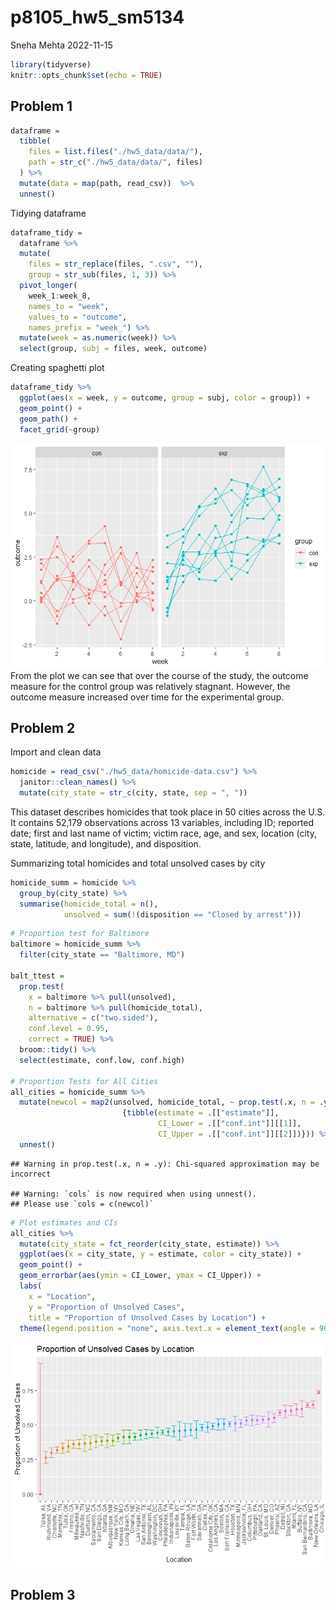 p8105_hw5_sm5134
================
Sneha Mehta
2022-11-15

``` r
library(tidyverse)
knitr::opts_chunk$set(echo = TRUE)
```

## Problem 1

``` r
dataframe = 
  tibble(
    files = list.files("./hw5_data/data/"),
    path = str_c("./hw5_data/data/", files)
  ) %>% 
  mutate(data = map(path, read_csv))  %>% 
  unnest()
```

Tidying dataframe

``` r
dataframe_tidy = 
  dataframe %>% 
  mutate(
    files = str_replace(files, ".csv", ""),
    group = str_sub(files, 1, 3)) %>% 
  pivot_longer(
    week_1:week_8,
    names_to = "week",
    values_to = "outcome",
    names_prefix = "week_") %>% 
  mutate(week = as.numeric(week)) %>% 
  select(group, subj = files, week, outcome)
```

Creating spaghetti plot

``` r
dataframe_tidy %>% 
  ggplot(aes(x = week, y = outcome, group = subj, color = group)) + 
  geom_point() + 
  geom_path() + 
  facet_grid(~group)
```

![](p8105_hw5_sm5134_files/figure-gfm/unnamed-chunk-3-1.png)<!-- -->
From the plot we can see that over the course of the study, the outcome
measure for the control group was relatively stagnant. However, the
outcome measure increased over time for the experimental group.

## Problem 2

Import and clean data

``` r
homicide = read_csv("./hw5_data/homicide-data.csv") %>% 
  janitor::clean_names() %>% 
  mutate(city_state = str_c(city, state, sep = ", "))
```

This dataset describes homicides that took place in 50 cities across the
U.S. It contains 52,179 observations across 13 variables, including ID;
reported date; first and last name of victim; victim race, age, and sex,
location (city, state, latitude, and longitude), and disposition.

Summarizing total homicides and total unsolved cases by city

``` r
homicide_summ = homicide %>% 
  group_by(city_state) %>% 
  summarise(homicide_total = n(), 
            unsolved = sum(!(disposition == "Closed by arrest")))
```

``` r
# Proportion test for Baltimore
baltimore = homicide_summ %>% 
  filter(city_state == "Baltimore, MD") 
  
balt_ttest = 
  prop.test(
    x = baltimore %>% pull(unsolved),
    n = baltimore %>% pull(homicide_total),
    alternative = c("two.sided"),
    conf.level = 0.95,
    correct = TRUE) %>% 
  broom::tidy() %>% 
  select(estimate, conf.low, conf.high)

# Proportion Tests for All Cities
all_cities = homicide_summ %>% 
  mutate(newcol = map2(unsolved, homicide_total, ~ prop.test(.x, n = .y) %>% 
                         {tibble(estimate = .[["estimate"]],
                                 CI_Lower = .[["conf.int"]][[1]],
                                 CI_Upper = .[["conf.int"]][[2]])})) %>% 
  unnest()
```

    ## Warning in prop.test(.x, n = .y): Chi-squared approximation may be incorrect

    ## Warning: `cols` is now required when using unnest().
    ## Please use `cols = c(newcol)`

``` r
# Plot estimates and CIs
all_cities %>% 
  mutate(city_state = fct_reorder(city_state, estimate)) %>% 
  ggplot(aes(x = city_state, y = estimate, color = city_state)) + 
  geom_point() + 
  geom_errorbar(aes(ymin = CI_Lower, ymax = CI_Upper)) +
  labs(
    x = "Location",
    y = "Proportion of Unsolved Cases",
    title = "Proportion of Unsolved Cases by Location") +
  theme(legend.position = "none", axis.text.x = element_text(angle = 90, hjust = 1))
```

![](p8105_hw5_sm5134_files/figure-gfm/unnamed-chunk-6-1.png)<!-- -->

## Problem 3
